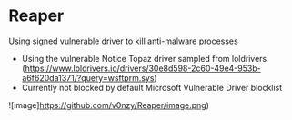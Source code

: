 # Reaper
Using signed vulnerable driver to kill anti-malware processes

* Using the vulnerable Notice Topaz driver sampled from loldrivers (https://www.loldrivers.io/drivers/30e8d598-2c60-49e4-953b-a6f620da1371/?query=wsftprm.sys)
* Currently not blocked by default Microsoft Vulnerable Driver blocklist

![image]https://github.com/v0nzy/Reaper/image.png)